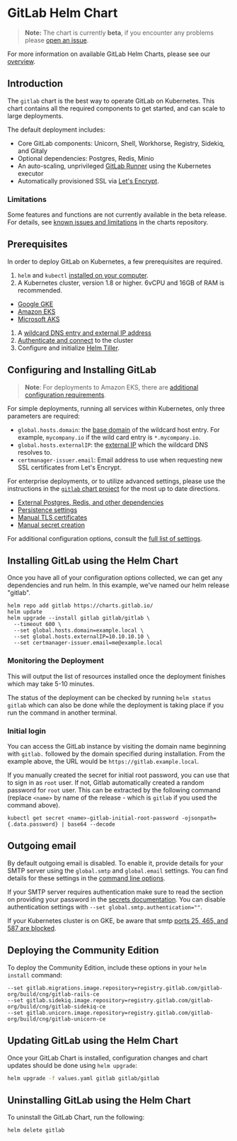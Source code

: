# GitLab Helm Chart
> **Note:** The chart is currently **beta**, if you encounter any problems please [open an issue](https://gitlab.com/charts/gitlab/issues/new).

For more information on available GitLab Helm Charts, please see our [overview](index.md#chart-overview).

## Introduction

The `gitlab` chart is the best way to operate GitLab on Kubernetes. This chart contains all the required components to get started, and can scale to large deployments.

The default deployment includes:

- Core GitLab components: Unicorn, Shell, Workhorse, Registry, Sidekiq, and Gitaly
- Optional dependencies: Postgres, Redis, Minio
- An auto-scaling, unprivileged [GitLab Runner](https://docs.gitlab.com/runner/) using the Kubernetes executor
- Automatically provisioned SSL via [Let's Encrypt](https://letsencrypt.org/).

### Limitations

Some features and functions are not currently available in the beta release.
For details, see [known issues and limitations](https://gitlab.com/charts/gitlab/blob/master/doc/architecture/beta.md#known-issues-and-limitations) in the charts repository.

## Prerequisites

In order to deploy GitLab on Kubernetes, a few prerequisites are required.

1. `helm` and `kubectl` [installed on your computer](preparation/tools_installation.md).
1. A Kubernetes cluster, version 1.8 or higher. 6vCPU and 16GB of RAM is recommended.
  * [Google GKE](https://cloud.google.com/kubernetes-engine/docs/how-to/creating-a-container-cluster)
  * [Amazon EKS](https://docs.aws.amazon.com/eks/latest/userguide/getting-started.html)
  * [Microsoft AKS](https://docs.microsoft.com/en-us/azure/aks/kubernetes-walkthrough-portal)
1. A [wildcard DNS entry and external IP address](preparation/networking.md)
1. [Authenticate and connect](preparation/connect.md) to the cluster
1. Configure and initialize [Helm Tiller](preparation/tiller.md).

## Configuring and Installing GitLab

> **Note**: For deployments to Amazon EKS, there are [additional configuration requirements](preparation/eks.md).

For simple deployments, running all services within Kubernetes, only three parameters are required:
- `global.hosts.domain`: the [base domain](preparation/networking.md) of the wildcard host entry. For example, `mycompany.io` if the wild card entry is `*.mycompany.io`.
- `global.hosts.externalIP`: the [external IP](preparation/networking.md) which the wildcard DNS resolves to.
- `certmanager-issuer.email`: Email address to use when requesting new SSL certificates from Let's Encrypt.

For enterprise deployments, or to utilize advanced settings, please use the instructions in the [`gitlab` chart project](https://gitlab.com/charts/gitlab) for the most up to date directions.
- [External Postgres, Redis, and other dependencies](https://gitlab.com/charts/gitlab/tree/master/doc/advanced)
- [Persistence settings](https://gitlab.com/charts/gitlab/blob/master/doc/installation/storage.md)
- [Manual TLS certificates](https://gitlab.com/charts/gitlab/blob/master/doc/installation/tls.md)
- [Manual secret creation](https://gitlab.com/charts/gitlab/blob/master/doc/installation/secrets.md)

For additional configuration options, consult the [full list of settings](https://gitlab.com/charts/gitlab/blob/master/doc/installation/command-line-options.md).

## Installing GitLab using the Helm Chart

Once you have all of your configuration options collected, we can get any dependencies and
run helm. In this example, we've named our helm release "gitlab".

```
helm repo add gitlab https://charts.gitlab.io/
helm update
helm upgrade --install gitlab gitlab/gitlab \
  --timeout 600 \
  --set global.hosts.domain=example.local \
  --set global.hosts.externalIP=10.10.10.10 \
  --set certmanager-issuer.email=me@example.local
```

### Monitoring the Deployment

This will output the list of resources installed once the deployment finishes which may take 5-10 minutes.

The status of the deployment can be checked by running `helm status gitlab` which can also be done while
the deployment is taking place if you run the command in another terminal.

### Initial login

You can access the GitLab instance by visiting the domain name beginning with `gitlab.` followed by the domain specified during installation. From the example above, the URL would be `https://gitlab.example.local`.

If you manually created the secret for initial root password, you
can use that to sign in as `root` user. If not, Gitlab automatically
created a random password for `root` user. This can be extracted by the
following command (replace `<name>` by name of the release - which is `gitlab`
if you used the command above).

```
kubectl get secret <name>-gitlab-initial-root-password -ojsonpath={.data.password} | base64 --decode
```

## Outgoing email

By default outgoing email is disabled. To enable it, provide details for your SMTP server
using the `global.smtp` and `global.email` settings. You can find details for these settings in the
[command line options](https://gitlab.com/charts/gitlab/blob/master/doc/installation/command-line-options.md#email-configuration).

If your SMTP server requires authentication make sure to read the section on providing
your password in the [secrets documentation](https://gitlab.com/charts/gitlab/blob/master/doc/installation/secrets.md#smtp-password).
You can disable authentication settings with `--set global.smtp.authentication=""`.

If your Kubernetes cluster is on GKE, be aware that smtp [ports 25, 465, and 587
are blocked](https://cloud.google.com/compute/docs/tutorials/sending-mail/#using_standard_email_ports).

## Deploying the Community Edition

To deploy the Community Edition, include these options in your `helm install` command:

```shell
--set gitlab.migrations.image.repository=registry.gitlab.com/gitlab-org/build/cng/gitlab-rails-ce
--set gitlab.sidekiq.image.repository=registry.gitlab.com/gitlab-org/build/cng/gitlab-sidekiq-ce
--set gitlab.unicorn.image.repository=registry.gitlab.com/gitlab-org/build/cng/gitlab-unicorn-ce
```

## Updating GitLab using the Helm Chart

Once your GitLab Chart is installed, configuration changes and chart updates
should be done using `helm upgrade`:

```bash
helm upgrade -f values.yaml gitlab gitlab/gitlab
```

## Uninstalling GitLab using the Helm Chart

To uninstall the GitLab Chart, run the following:

```bash
helm delete gitlab
```

[kube-srv]: https://kubernetes.io/docs/concepts/services-networking/service/#publishing-services---service-types
[storageclass]: https://kubernetes.io/docs/concepts/storage/persistent-volumes/#storageclasses

